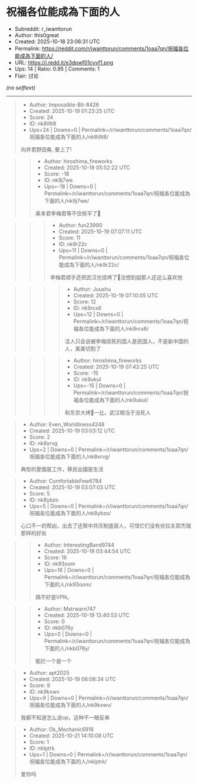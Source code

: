 # 祝福各位能成為下面的人

- Subreddit: r_iwanttorun
- Author: this0great
- Created: 2025-10-18 23:06:31 UTC
- Permalink: https://reddit.com/r/iwanttorun/comments/1oaa7qn/祝福各位能成為下面的人/
- URL: https://i.redd.it/e3dpwf01cyvf1.png
- Ups: 14 | Ratio: 0.95 | Comments: 1
- Flair: 讨论

_(no selftext)_

---

> - Author: Impossible-Bit-8426
> - Created: 2025-10-19 01:23:25 UTC
> - Score: 24
> - ID: nk8i9t8
> - Ups=24 | Downs=0 | Permalink=/r/iwanttorun/comments/1oaa7qn/祝福各位能成為下面的人/nk8i9t8/
>
> 向井君野田桑, 要上了!

>> - Author: hiroshima_fireworks
>> - Created: 2025-10-19 05:52:22 UTC
>> - Score: -18
>> - ID: nk9j7we
>> - Ups=-18 | Downs=0 | Permalink=/r/iwanttorun/comments/1oaa7qn/祝福各位能成為下面的人/nk9j7we/
>>
>> 奥本君李梅君等不住核平了🥹

>>> - Author: fun23990
>>> - Created: 2025-10-19 07:07:11 UTC
>>> - Score: 11
>>> - ID: nk9r22c
>>> - Ups=11 | Downs=0 | Permalink=/r/iwanttorun/comments/1oaa7qn/祝福各位能成為下面的人/nk9r22c/
>>>
>>> 李梅君顺手还把武汉也烧烤了🤣没想到姐那人还这么喜欢他

>>>> - Author: Juushu
>>>> - Created: 2025-10-19 07:10:05 UTC
>>>> - Score: 12
>>>> - ID: nk9rcs6
>>>> - Ups=12 | Downs=0 | Permalink=/r/iwanttorun/comments/1oaa7qn/祝福各位能成為下面的人/nk9rcs6/
>>>>
>>>> 洼人只会说被李梅烧死的国人是民国人，不是新中国的人，美美切割了

>>>> - Author: hiroshima_fireworks
>>>> - Created: 2025-10-19 07:42:25 UTC
>>>> - Score: -15
>>>> - ID: nk9ukul
>>>> - Ups=-15 | Downs=0 | Permalink=/r/iwanttorun/comments/1oaa7qn/祝福各位能成為下面的人/nk9ukul/
>>>>
>>>> 和东京大烤🐷一比，武汉相当于没死人

> - Author: Even_Worldliness4248
> - Created: 2025-10-19 03:03:12 UTC
> - Score: 2
> - ID: nk8xrvg
> - Ups=2 | Downs=0 | Permalink=/r/iwanttorun/comments/1oaa7qn/祝福各位能成為下面的人/nk8xrvg/
>
> 典型的愛國是工作，移民出國是生活

> - Author: ComfortableFew6784
> - Created: 2025-10-19 03:07:03 UTC
> - Score: 5
> - ID: nk8ybzo
> - Ups=5 | Downs=0 | Permalink=/r/iwanttorun/comments/1oaa7qn/祝福各位能成為下面的人/nk8ybzo/
>
> 心口不一的帮凶，出去了还帮中共压制底层人，可惜它们没有伏拉夫郭杰瑞那样的好处

>> - Author: InterestingBand9744
>> - Created: 2025-10-19 03:44:54 UTC
>> - Score: 16
>> - ID: nk93oom
>> - Ups=16 | Downs=0 | Permalink=/r/iwanttorun/comments/1oaa7qn/祝福各位能成為下面的人/nk93oom/
>>
>> 搞不好是VPN。

>> - Author: Mstrwarn747
>> - Created: 2025-10-19 13:40:53 UTC
>> - Score: 0
>> - ID: nkb076y
>> - Ups=0 | Downs=0 | Permalink=/r/iwanttorun/comments/1oaa7qn/祝福各位能成為下面的人/nkb076y/
>>
>> 能拦一个是一个

> - Author: apt2025
> - Created: 2025-10-19 06:08:34 UTC
> - Score: 9
> - ID: nk9kxwv
> - Ups=9 | Downs=0 | Permalink=/r/iwanttorun/comments/1oaa7qn/祝福各位能成為下面的人/nk9kxwv/
>
> 我都不知道怎么说op，这种不一眼反串

> - Author: Ok_Mechanic6916
> - Created: 2025-10-21 14:10:08 UTC
> - Score: 1
> - ID: nklptrk
> - Ups=1 | Downs=0 | Permalink=/r/iwanttorun/comments/1oaa7qn/祝福各位能成為下面的人/nklptrk/
>
> 爱你吗
